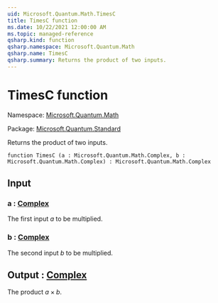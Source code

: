 ```yaml
---
uid: Microsoft.Quantum.Math.TimesC
title: TimesC function
ms.date: 10/22/2021 12:00:00 AM
ms.topic: managed-reference
qsharp.kind: function
qsharp.namespace: Microsoft.Quantum.Math
qsharp.name: TimesC
qsharp.summary: Returns the product of two inputs.
---
```


# TimesC function

Namespace: [Microsoft.Quantum.Math](xref:Microsoft.Quantum.Math)

Package: [Microsoft.Quantum.Standard](https://nuget.org/packages/Microsoft.Quantum.Standard)


Returns the product of two inputs.

```qsharp
function TimesC (a : Microsoft.Quantum.Math.Complex, b : Microsoft.Quantum.Math.Complex) : Microsoft.Quantum.Math.Complex
```


## Input

### a : [Complex](xref:Microsoft.Quantum.Math.Complex)

The first input $a$ to be multiplied.


### b : [Complex](xref:Microsoft.Quantum.Math.Complex)

The second input $b$ to be multiplied.



## Output : [Complex](xref:Microsoft.Quantum.Math.Complex)

The product $a \times b$.